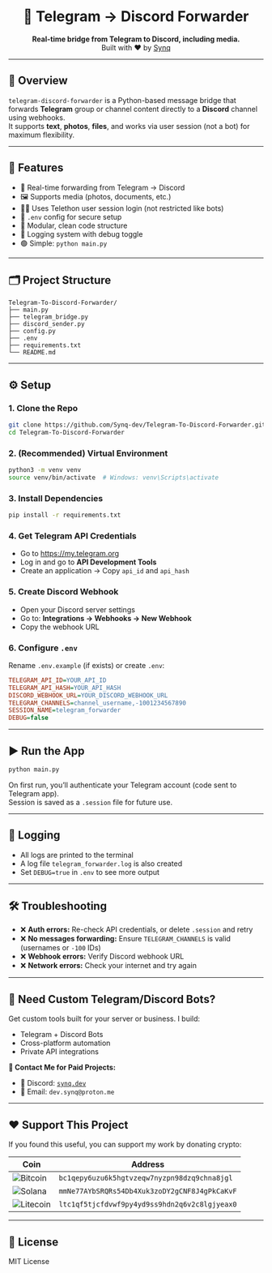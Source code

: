 <h1 align="center">📡 Telegram → Discord Forwarder</h1>
<p align="center">
  <b>Real-time bridge from Telegram to Discord, including media.</b><br>
  Built with ❤️ by <a href="https://github.com/Synq-dev">Synq</a>
</p>

---

## 🧩 Overview

`telegram-discord-forwarder` is a Python-based message bridge that forwards **Telegram** group or channel content directly to a **Discord** channel using webhooks.  
It supports **text**, **photos**, **files**, and works via user session (not a bot) for maximum flexibility.

---

## 🚀 Features

- 🔄 Real-time forwarding from Telegram → Discord
- 🖼️ Supports media (photos, documents, etc.)
- 🧑‍💻 Uses Telethon user session login (not restricted like bots)
- 🔐 `.env` config for secure setup
- 📂 Modular, clean code structure
- 📜 Logging system with debug toggle
- 🟢 Simple: `python main.py`

---

## 🗂️ Project Structure

```
Telegram-To-Discord-Forwarder/
├── main.py
├── telegram_bridge.py
├── discord_sender.py
├── config.py
├── .env
├── requirements.txt
└── README.md
```

---

## ⚙️ Setup

### 1. Clone the Repo

```bash
git clone https://github.com/Synq-dev/Telegram-To-Discord-Forwarder.git
cd Telegram-To-Discord-Forwarder
```

### 2. (Recommended) Virtual Environment

```bash
python3 -m venv venv
source venv/bin/activate  # Windows: venv\Scripts\activate
```

### 3. Install Dependencies

```bash
pip install -r requirements.txt
```

### 4. Get Telegram API Credentials

- Go to https://my.telegram.org
- Log in and go to **API Development Tools**
- Create an application → Copy `api_id` and `api_hash`

### 5. Create Discord Webhook

- Open your Discord server settings
- Go to: **Integrations → Webhooks → New Webhook**
- Copy the webhook URL

### 6. Configure `.env`

Rename `.env.example` (if exists) or create `.env`:

```ini
TELEGRAM_API_ID=YOUR_API_ID
TELEGRAM_API_HASH=YOUR_API_HASH
DISCORD_WEBHOOK_URL=YOUR_DISCORD_WEBHOOK_URL
TELEGRAM_CHANNELS=channel_username,-1001234567890
SESSION_NAME=telegram_forwarder
DEBUG=false
```

---

## ▶️ Run the App

```bash
python main.py
```

On first run, you’ll authenticate your Telegram account (code sent to Telegram app).  
Session is saved as a `.session` file for future use.

---

## 📓 Logging

- All logs are printed to the terminal
- A log file `telegram_forwarder.log` is also created
- Set `DEBUG=true` in `.env` to see more output

---

## 🛠️ Troubleshooting

- ❌ **Auth errors:** Re-check API credentials, or delete `.session` and retry
- ❌ **No messages forwarding:** Ensure `TELEGRAM_CHANNELS` is valid (usernames or `-100` IDs)
- ❌ **Webhook errors:** Verify Discord webhook URL
- ❌ **Network errors:** Check your internet and try again

---

## 💼 Need Custom Telegram/Discord Bots?

Get custom tools built for your server or business. I build:
- Telegram + Discord Bots
- Cross-platform automation
- Private API integrations

**📩 Contact Me for Paid Projects:**
- 💬 Discord: [`synq.dev`](https://discord.com/users/synq.dev)
- 📧 Email: `dev.synq@proton.me`

---

## ❤️ Support This Project

If you found this useful, you can support my work by donating crypto:

| Coin       | Address |
|------------|---------|
| ![Bitcoin](https://img.shields.io/badge/Bitcoin-BTC-orange?style=flat-square&logo=bitcoin) | `bc1qepy6uzu6k5hgtvzeqw7nyzpn98dzq9chna8jgl` |
| ![Solana](https://img.shields.io/badge/Solana-SOL-purple?style=flat-square&logo=solana) | `mmNe77AYbSRQRs54Db4Xuk3zoDY2gCNF8J4gPkCaKvF` |
| ![Litecoin](https://img.shields.io/badge/Litecoin-LTC-gray?style=flat-square&logo=litecoin) | `ltc1qf5tjcfdvwf9py4yd9ss9hdn2q6v2c8lgjyeax0` |


---

## 📄 License

MIT License
